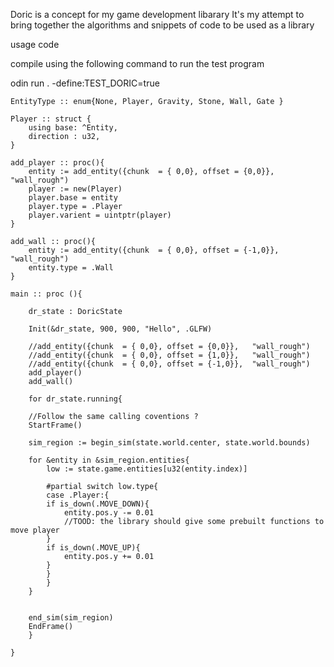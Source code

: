 Doric is a concept for my game development libarary
It's my attempt to bring together the algorithms and snippets of code to be used as a library

usage code

compile using the following command to run the test program

odin run . -define:TEST_DORIC=true

```odin
EntityType :: enum{None, Player, Gravity, Stone, Wall, Gate }

Player :: struct {
    using base: ^Entity,
    direction : u32,
}

add_player :: proc(){
    entity := add_entity({chunk  = { 0,0}, offset = {0,0}},   "wall_rough")
    player := new(Player)
    player.base = entity
    player.type = .Player
    player.varient = uintptr(player)
}

add_wall :: proc(){
    entity := add_entity({chunk  = { 0,0}, offset = {-1,0}},  "wall_rough")
    entity.type = .Wall
}

main :: proc (){

    dr_state : DoricState

    Init(&dr_state, 900, 900, "Hello", .GLFW)

    //add_entity({chunk  = { 0,0}, offset = {0,0}},   "wall_rough")
    //add_entity({chunk  = { 0,0}, offset = {1,0}},   "wall_rough")
    //add_entity({chunk  = { 0,0}, offset = {-1,0}},  "wall_rough")
    add_player()
    add_wall()

    for dr_state.running{

	//Follow the same calling coventions ? 
	StartFrame()

	sim_region := begin_sim(state.world.center, state.world.bounds)

	for &entity in &sim_region.entities{
	    low := state.game.entities[u32(entity.index)]

	    #partial switch low.type{
	    case .Player:{
		if is_down(.MOVE_DOWN){
		    entity.pos.y -= 0.01
		    //TOOD: the library should give some prebuilt functions to move player
		}
		if is_down(.MOVE_UP){
		    entity.pos.y += 0.01
		}
	    }
	    }
	}


	end_sim(sim_region)
	EndFrame()
    }

}